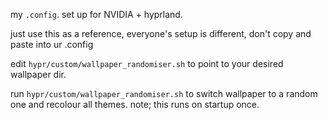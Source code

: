my `.config`. set up for NVIDIA + hyprland.

just use this as a reference, everyone's setup is different, don't copy and paste into ur .config

edit `hypr/custom/wallpaper_randomiser.sh` to point to your desired wallpaper dir.

run `hypr/custom/wallpaper_randomiser.sh` to switch wallpaper to a random one and recolour all themes. note; this runs on startup once.
